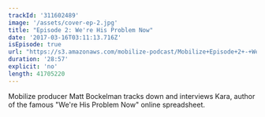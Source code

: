 ```yaml
---
trackId: '311602489'
image: '/assets/cover-ep-2.jpg'
title: "Episode 2: We're His Problem Now"
date: '2017-03-16T03:11:13.716Z'
isEpisode: true
url: "https://s3.amazonaws.com/mobilize-podcast/Mobilize+Episode+2+-+We're+His+Problem+Now.mp3"
duration: '28:57'
explicit: 'no'
length: 41705220
---
```


Mobilize producer Matt Bockelman tracks down and interviews Kara, author of the famous "We're His Problem Now" online spreadsheet.
